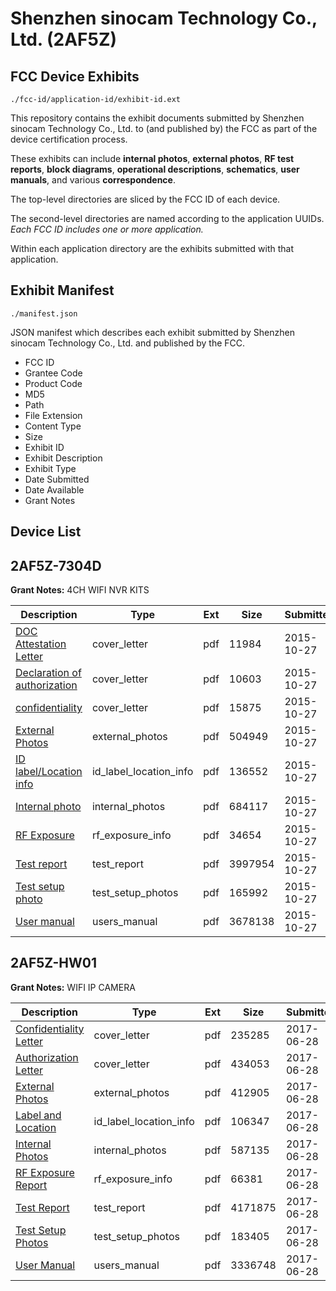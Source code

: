 # Shenzhen sinocam Technology Co., Ltd. (2AF5Z)
## FCC Device Exhibits

```
./fcc-id/application-id/exhibit-id.ext
```

This repository contains the exhibit documents submitted by Shenzhen sinocam Technology Co., Ltd. to (and published by) the FCC as part of the device certification process.

These exhibits can include **internal photos**, **external photos**, **RF test reports**, **block diagrams**, **operational descriptions**, **schematics**, **user manuals**, and various **correspondence**.

The top-level directories are sliced by the FCC ID of each device.

The second-level directories are named according to the application UUIDs. *Each FCC ID includes one or more application.*

Within each application directory are the exhibits submitted with that application. 

## Exhibit Manifest

```
./manifest.json
```

JSON manifest which describes each exhibit submitted by Shenzhen sinocam Technology Co., Ltd. and published by the FCC.

- FCC ID
- Grantee Code
- Product Code
- MD5
- Path
- File Extension
- Content Type
- Size
- Exhibit ID
- Exhibit Description
- Exhibit Type
- Date Submitted
- Date Available
- Grant Notes

## Device List
## 2AF5Z-7304D
**Grant Notes:** 4CH WIFI NVR KITS

| Description | Type | Ext | Size | Submitted | Available |
| ----------- | ---- | --- | ---- | --------- | --------- |
| [DOC Attestation Letter](2AF5Z-7304D/9027b92efb8cd42cacff81b19fcc4309/2794502.pdf) | cover_letter | pdf | 11984 | 2015-10-27 | 2015-10-29 |
| [Declaration of authorization](2AF5Z-7304D/9027b92efb8cd42cacff81b19fcc4309/2794503.pdf) | cover_letter | pdf | 10603 | 2015-10-27 | 2015-10-29 |
| [confidentiality](2AF5Z-7304D/9027b92efb8cd42cacff81b19fcc4309/2794504.pdf) | cover_letter | pdf | 15875 | 2015-10-27 | 2015-10-29 |
| [External Photos](2AF5Z-7304D/9027b92efb8cd42cacff81b19fcc4309/2794495.pdf) | external_photos | pdf | 504949 | 2015-10-27 | 2015-10-29 |
| [ID label/Location info](2AF5Z-7304D/9027b92efb8cd42cacff81b19fcc4309/2794497.pdf) | id_label_location_info | pdf | 136552 | 2015-10-27 | 2015-10-29 |
| [Internal photo](2AF5Z-7304D/9027b92efb8cd42cacff81b19fcc4309/2794496.pdf) | internal_photos | pdf | 684117 | 2015-10-27 | 2015-10-29 |
| [RF Exposure](2AF5Z-7304D/9027b92efb8cd42cacff81b19fcc4309/2794501.pdf) | rf_exposure_info | pdf | 34654 | 2015-10-27 | 2015-10-29 |
| [Test report](2AF5Z-7304D/9027b92efb8cd42cacff81b19fcc4309/2794500.pdf) | test_report | pdf | 3997954 | 2015-10-27 | 2015-10-29 |
| [Test setup photo](2AF5Z-7304D/9027b92efb8cd42cacff81b19fcc4309/2794498.pdf) | test_setup_photos | pdf | 165992 | 2015-10-27 | 2015-10-29 |
| [User manual](2AF5Z-7304D/9027b92efb8cd42cacff81b19fcc4309/2794499.pdf) | users_manual | pdf | 3678138 | 2015-10-27 | 2015-10-29 |
## 2AF5Z-HW01
**Grant Notes:** WIFI IP CAMERA

| Description | Type | Ext | Size | Submitted | Available |
| ----------- | ---- | --- | ---- | --------- | --------- |
| [Confidentiality Letter](2AF5Z-HW01/fbd9860b9a921793f7e6b9d7b7530aad/3443802.pdf) | cover_letter | pdf | 235285 | 2017-06-28 | 2017-06-29 |
| [Authorization Letter](2AF5Z-HW01/fbd9860b9a921793f7e6b9d7b7530aad/3443804.pdf) | cover_letter | pdf | 434053 | 2017-06-28 | 2017-06-29 |
| [External Photos](2AF5Z-HW01/fbd9860b9a921793f7e6b9d7b7530aad/3443748.pdf) | external_photos | pdf | 412905 | 2017-06-28 | 2017-06-29 |
| [Label and Location](2AF5Z-HW01/fbd9860b9a921793f7e6b9d7b7530aad/3443806.pdf) | id_label_location_info | pdf | 106347 | 2017-06-28 | 2017-06-29 |
| [Internal Photos](2AF5Z-HW01/fbd9860b9a921793f7e6b9d7b7530aad/3443758.pdf) | internal_photos | pdf | 587135 | 2017-06-28 | 2017-06-29 |
| [RF Exposure Report](2AF5Z-HW01/fbd9860b9a921793f7e6b9d7b7530aad/3443816.pdf) | rf_exposure_info | pdf | 66381 | 2017-06-28 | 2017-06-29 |
| [Test Report](2AF5Z-HW01/fbd9860b9a921793f7e6b9d7b7530aad/3443810.pdf) | test_report | pdf | 4171875 | 2017-06-28 | 2017-06-29 |
| [Test Setup Photos](2AF5Z-HW01/fbd9860b9a921793f7e6b9d7b7530aad/3443799.pdf) | test_setup_photos | pdf | 183405 | 2017-06-28 | 2017-06-29 |
| [User Manual](2AF5Z-HW01/fbd9860b9a921793f7e6b9d7b7530aad/3443777.pdf) | users_manual | pdf | 3336748 | 2017-06-28 | 2017-06-29 |
